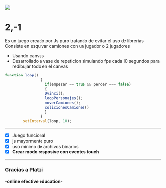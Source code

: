 
[![](https://heladitooo.github.io/2--1/images/logo.png)](https://heladitooo.github.io/2--1/images/logo.png)
# 2,-1
Es un juego creado por Js puro  tratando de evitar el uso de librerias 
Consiste en esquivar camiones con  un jugador o 2 jugadores

- Usando canvas
- Desarrollado a vase de repeticion simulando fps cada 10 segundos para redibujar todo 		en el canvas

```javascript
function loop()
                {
                  if(empezar == true && perder === false)
                  {
                  Dvinci();
                  loopPersonajes();
                  moverCamiones();
                  colicionesCamiones()
                  }
                }
        setInterval(loop, 10);
```

------------



- [x] Juego funcional
- [x] js mayormente puro
- [x] uso minimo de archivos binarios
- [x] **Crear modo resposive con eventos touch**

------------

###  Gracias a Platzi 
####  -online efective education-
